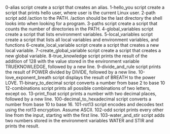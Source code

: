 0-alias script create a script that creates an alias. 1-hello_you script create a script that prints hello user, where user is the current Linux user. 2-path script add /action to the PATH. /action should be the last directory the shell looks into when looking for a program. 3-paths script create a script that counts the number of directories in the PATH. 4-global_variables script create a script that lists environment variables.
5-local_variables script create a script that lists all local variables and environment variables, and functions
6-create_local_variable script create a script that creates a new local variable.
7-create_global_variable script create a script that creates a new global variable.
8-true_knowledge script prints the result of the addition of 128 with the value stored in the environment variable TRUEKNOWLEDGE, followed by a new line.
9-divide_and_rule script prints the result of POWER divided by DIVIDE, followed by a new line.
10-love_exponent_breath script displays the result of BREATH to the power LOVE.
11-binary_to_decimal script converts a number from base 2 to base 10
12-combinations script prints all possible combinations of two letters, except oo.
13-print_float script prints a number with two decimal places, followed by a new line.
100-decimal_to_hexadecimal script converts a number from base 10 to base 16.
101-rot13 script encodes and decodes text using the rot13 encryption. Assume ASCII.
102-odd script prints every other line from the input, starting with the first line.
103-water_and_stir script adds two numbers stored in the environment variables WATER and STIR and prints the result.
